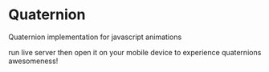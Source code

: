 # Quaternion
Quaternion implementation for javascript animations


run live server then open it on your mobile device to experience quaternions awesomeness! 
